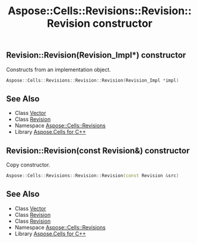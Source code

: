 ﻿---
title: Aspose::Cells::Revisions::Revision::Revision constructor
linktitle: Revision
second_title: Aspose.Cells for C++ API Reference
description: 'Aspose::Cells::Revisions::Revision::Revision constructor. Constructs from an implementation object in C++.'
type: docs
weight: 100
url: /cpp/aspose.cells.revisions/revision/revision/
---
## Revision::Revision(Revision_Impl*) constructor


Constructs from an implementation object.

```cpp
Aspose::Cells::Revisions::Revision::Revision(Revision_Impl *impl)
```

## See Also

* Class [Vector](../../../aspose.cells/vector/)
* Class [Revision](../)
* Namespace [Aspose::Cells::Revisions](../../)
* Library [Aspose.Cells for C++](../../../)
## Revision::Revision(const Revision\&) constructor


Copy constructor.

```cpp
Aspose::Cells::Revisions::Revision::Revision(const Revision &src)
```

## See Also

* Class [Vector](../../../aspose.cells/vector/)
* Class [Revision](../)
* Class [Revision](../)
* Namespace [Aspose::Cells::Revisions](../../)
* Library [Aspose.Cells for C++](../../../)
